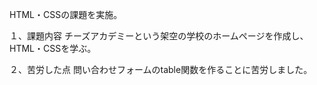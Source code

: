 HTML・CSSの課題を実施。

１、課題内容
チーズアカデミーという架空の学校のホームページを作成し、HTML・CSSを学ぶ。

２、苦労した点
問い合わせフォームのtable関数を作ることに苦労しました。
